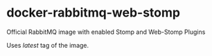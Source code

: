 # docker-rabbitmq-web-stomp
Official RabbitMQ image with enabled Stomp and Web-Stomp Plugins

Uses *latest* tag of the image.
